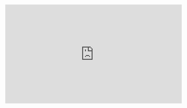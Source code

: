 <p align="center">
<iframe width="560" height="315" src="https://youtube.com/embed/ppb0M-ABv48" title="Youtube Video Player" frameborder="0"
 allow="accelerometer; autoplay; clipboard-write;
encrypted-media; gyroscope; picture-in-picture" allowfullscreen></iframe>
                                              </p>

